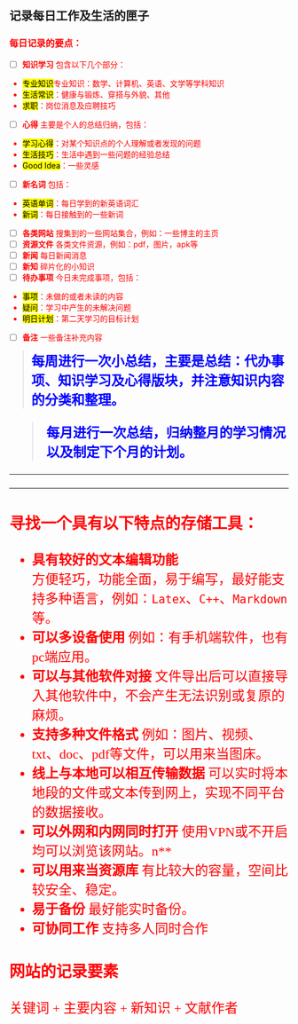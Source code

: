 ## 记录每日工作及生活的匣子
### <font color = red>每日记录的要点：
 - [ ] **知识学习**
包含以下几个部分：
 -  <mark>专业知识</mark>专业知识：数学、计算机、英语、文学等学科知识
 -   <mark>生活常识</mark>：健康与锻炼、穿搭与外貌、其他
 - <mark>求职</mark>：岗位消息及应聘技巧 </br>
 
 - [ ] **心得**
主要是个人的总结归纳，包括：
- <mark>学习心得</mark>：对某个知识点的个人理解或者发现的问题
- <mark>生活技巧</mark>：生活中遇到一些问题的经验总结
- <mark>Good Idea</mark>：一些灵感
 - [ ] **新名词**
包括：
- <mark>英语单词</mark>：每日学到的新英语词汇
 - <mark>新词</mark>：每日接触到的一些新词
 - [ ] **各类网站**
 搜集到的一些网站集合，例如：一些博主的主页
 - [ ] **资源文件**
 各类文件资源，例如：pdf，图片，apk等
 - [ ] **新闻**
 每日新闻消息
 - [ ] **新知**
 碎片化的小知识
 - [ ] **待办事项**
 今日未完成事项，包括：
 - <mark>事项</mark>：未做的或者未读的内容
 - <mark>疑问</mark>：学习中产生的未解决问题
 - <mark>明日计划</mark>：第二天学习的目标计划
 - [ ] **备注**
一些备注补充内容

> <font size = 5 face=楷体 color=blue>**每周进行一次小总结，主要是总结：代办事项、知识学习及心得版块，并注意知识内容的分类和整理。**

> <font size = 5 face=楷体 color=blue>**每月进行一次总结，归纳整月的学习情况以及制定下个月的计划。**

---
---
 
### <font color = red>寻找一个具有以下特点的存储工具：
* **具有较好的文本编辑功能**  
方便轻巧，功能全面，易于编写，最好能支持多种语言，例如：`Latex`、`C++`、`Markdown`等。
* **可以多设备使用**
例如：有手机端软件，也有pc端应用。
* **可以与其他软件对接**
文件导出后可以直接导入其他软件中，不会产生无法识别或复原的麻烦。
* **支持多种文件格式**
例如：图片、视频、txt、doc、pdf等文件，可以用来当图床。
* **线上与本地可以相互传输数据**
可以实时将本地段的文件或文本传到网上，实现不同平台的数据接收。
* **可以外网和内网同时打开**
使用VPN或不开启均可以浏览该网站。n**
* **可以用来当资源库**
有比较大的容量，空间比较安全、稳定。
* **易于备份**
最好能实时备份。
* **可协同工作**
支持多人同时合作

### <font color = red> 网站的记录要素
关键词 + 主要内容 + 新知识 + 文献作者
<!--stackedit_data:
eyJoaXN0b3J5IjpbLTUzMDQ4Njg5NSwtMTQyNTYyMDExNiwxNT
c5NTUyMzIsNTg2OTc0NTIwLDEyMTk1NDY4OTYsMTE3OTE5NDIy
MiwtMTgwMzA3Mjg2OCwxNDAwMTA4ODAsODYxMTMyNjQ1LC01ND
g5Njk3MTgsLTE3OTY4MTk3MTJdfQ==
-->